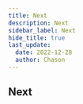```yaml
---
title: Next
description: Next
sidebar_label: Next
hide_title: true
last_update:
  date: 2022-12-28
  author: Chason
---
```


## Next
